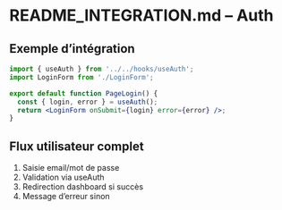 # README_INTEGRATION.md – Auth

## Exemple d’intégration
```jsx
import { useAuth } from '../../hooks/useAuth';
import LoginForm from './LoginForm';

export default function PageLogin() {
  const { login, error } = useAuth();
  return <LoginForm onSubmit={login} error={error} />;
}
```

## Flux utilisateur complet
1. Saisie email/mot de passe
2. Validation via useAuth
3. Redirection dashboard si succès
4. Message d’erreur sinon
